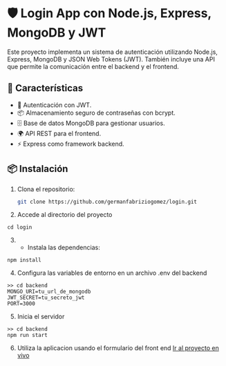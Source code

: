 # 🛡️ Login App con Node.js, Express, MongoDB y JWT

Este proyecto implementa un sistema de autenticación utilizando Node.js, Express, MongoDB y JSON Web Tokens (JWT). También incluye una API que permite la comunicación entre el backend y el frontend.

## 🚀 Características

- 🔐 Autenticación con JWT.
- 📦 Almacenamiento seguro de contraseñas con bcrypt.
- 🗄️ Base de datos MongoDB para gestionar usuarios.
- 🌍 API REST para el frontend.
- ⚡ Express como framework backend.

## 📦 Instalación

1. Clona el repositorio:
   ```bash
   git clone https://github.com/germanfabriziogomez/login.git
   ```
2. Accede al directorio del proyecto
```
cd login
```
3. - Instala las dependencias:
```
npm install
```
4. Configura las variables de entorno en un archivo .env del backend
```
>> cd backend 
MONGO_URI=tu_url_de_mongodb
JWT_SECRET=tu_secreto_jwt
PORT=3000
```
5. Inicia el servidor
```
>> cd backend 
npm run start
```
6. Utiliza la aplicacion usando el formulario del front end
[Ir al proyecto en vivo](https://login-app-psi-blond.vercel.app/)
